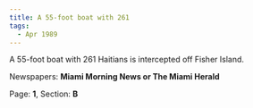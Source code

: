 ```yaml
---  
title: A 55-foot boat with 261  
tags:  
  - Apr 1989  
---  
```

  
A 55-foot boat with 261 Haitians is intercepted off Fisher Island.  
  
Newspapers: **Miami Morning News or The Miami Herald**  
  
Page: **1**, Section: **B** 
